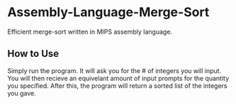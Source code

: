 # Assembly-Language-Merge-Sort
Efficient merge-sort written in MIPS assembly language.

## How to Use

Simply run the program. It will ask you for the # of integers you will input. You will then recieve an equivelant amount of input prompts for the quantity you specified.
After this, the program will return a sorted list of the integers you gave.
